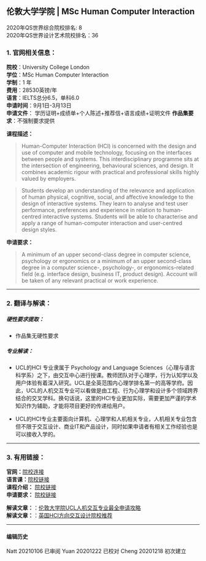 ## 伦敦大学学院 | MSc Human Computer Interaction  

2020年QS世界综合院校排名: 8          
2020年QS世界设计艺术院校排名：36

### 1. 官网相关信息：

**院校**：University College London   
**学位**：MSc Human Computer Interaction  
**学制**：1 年  
**费用**：28530英镑/年   
**语言**：IELTS总分6.5，单科6.0  
**申请时间**：9月1日-3月13日  
**申请文件**： 学历证明+成绩单+个人陈述+推荐信+语言成绩+证明文件
**作品集要求**：不强制要求提供  

**课程描述：**   

> Human-Computer Interaction (HCI) is concerned with the design and use of computer and mobile technology, focusing on the interfaces between people and systems. This interdisciplinary programme sits at the intersection of engineering, behavioural sciences, and design. It combines academic rigour with practical and professional skills highly valued by employers.

> Students develop an understanding of the relevance and application of human physical, cognitive, social, and affective knowledge to the design of interactive systems. They learn to analyse and test user performance, preferences and experience in relation to human-centred interactive systems. Students will be able to characterise and apply a range of human-computer interaction and user-centred design styles.

**申请要求：**   

> A minimum of an upper second-class degree in computer science, psychology or ergonomics or a minimum of an upper second-class degree in a computer science-, psychology-, or ergonomics-related field (e.g. interface design, business IT, product design). Account will be taken of any relevant practical or work experience.




---


### 2. 翻译与解读：

##### 硬性要求提取：
- 作品集无硬性要求  

##### 专业解读：
- UCL的HCI 专业隶属于 Psychology and Language Sciences（心理与语言科学系）之下，由交互中心进行授课。教师团队对于心理学，行为认知学以及用户体验有着深入研究。UCL是全英范围内心理学排名第一的高等学府。因此，UCL的人机交互专业可以看做是由工程、行为心理学和设计多个领域跨界结合的交叉学科。换句话说，这里的HCI专业更加实际，需要更加严谨的学术知识作为辅助，才能将项目更好的传递给用户。

- UCL的HCI专业主要面向计算机、心理学和人机相关专业，人机相关专业包含但不限于交互设计、商业IT和产品设计，同时如果申请者有相关工作经验也是可以接收入学的。

---


### 3. 有用链接：
**官网：**[院校连接](https://www.ucl.ac.uk/prospective-students/graduate/taught-degrees/human-computer-interaction-msc)  
**语言课：**[院校链接](https://www.ucl.ac.uk/languages-international-education/)  
**课程介绍：** [院校链接](https://www.ucl.ac.uk/prospective-students/graduate/taught-degrees/human-computer-interaction-msc)  
**申请要求：** [院校链接](https://www.ucl.ac.uk/prospective-students/graduate/taught-degrees/human-computer-interaction-msc)


**解读文章：**：[伦敦大学院UCL人机交互专业最全申请攻略](http://www.makebi.net/28185.html)  
**解读文章：**：[英国HCI方向交互设计院校推荐](http://www.makebi.net/24434.html)   



---


#### 编辑历史  

Natt 20210106 已审阅
Yuan 20201222 已校对
Cheng 20201218 初次建立  
